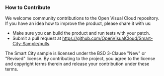### How to Contribute

We welcome community contributions to the Open Visual Cloud repository. If you have an idea how to improve the product, please share it with us:

- Make sure you can build the product and run tests with your patch.
- Submit a pull request at https://github.com/OpenVisualCloud/Smart-City-Sample/pulls.   

The Smart City sample is licensed under the BSD 3-Clause "New" or "Revised" license. By contributing to the project, you agree to the license and copyright terms therein and release your contribution under these terms.
